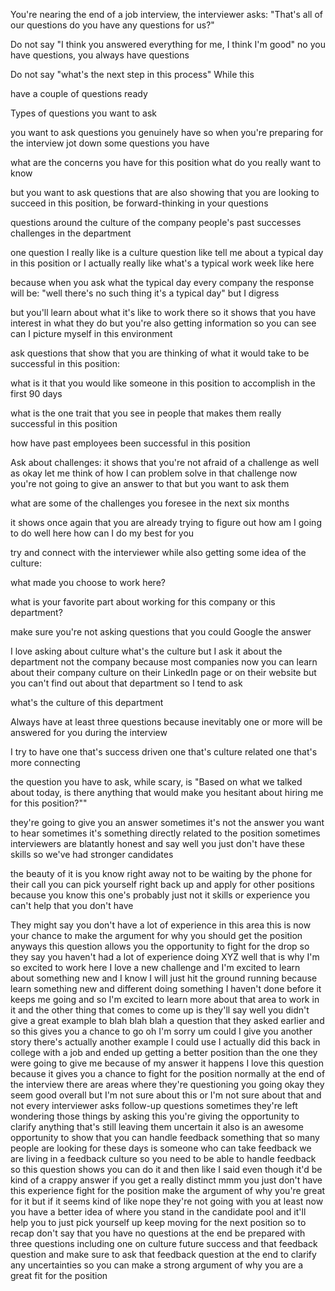 You're nearing the end of a job interview, the interviewer asks:
"That's all of our questions do you have any questions for us?"


Do not say "I think you answered everything for me, I think I'm good"
no you have questions, you always have questions

Do not say "what's the next step in this process"
While this

have a couple of questions ready

Types of questions you want to ask

you want to ask questions you genuinely have so when
you're preparing for the interview jot down some questions you have

what are the concerns you have for this position
what do you really want to know

but you want to ask questions that are also showing that you are looking to
succeed in this position, be forward-thinking in your questions

questions around
the culture of the company
people's past successes
challenges in the department

one question I really like is a culture question like tell me about a typical day in this position or I actually really like what's a typical work week like here

because when you ask what the typical day every company the response will be:
"well there's no such thing it's a typical day"
but I digress

but you'll learn about what it's like to work there so it shows that you have
interest in what they do but you're also getting information so you can see can I picture myself in this environment

ask questions that show that you are thinking of what it would take to be successful in this position:

what is it that you would like someone in this position to accomplish in the first 90 days

what is the one trait that you see in people that makes them really successful in this position

how have past employees been successful in this position


Ask about challenges:
it shows that you're not afraid of a challenge as well as okay let me think of how I can problem solve in that challenge
now you're not going to give an answer to that but you want to ask them

what are some of the challenges you foresee in the next six months

it shows once again that you are already trying to figure out how am I going to
do well here how can I do my best for you


try and connect with the interviewer while also getting some idea of the culture:

what made you choose to work here?

what is your favorite part about working for this company or this department?

make sure you're not asking questions that you could Google the answer

I love asking about culture
what's the culture but I ask it about
the department not the company because most companies now you can learn about
their company culture on their LinkedIn page or on their website but you can't
find out about that department so I tend to ask

what's the culture of this department


Always have at least three questions because inevitably one or more will be answered for you during the interview

I try to have 
one that's success driven
one that's culture related
one that's more connecting


the question you have to ask, while scary, is
"Based on what we talked about today, is there anything that would make you hesitant about hiring me for this position?""


they're going to give you an answer
sometimes it's not the answer you want to hear
sometimes it's something directly related to the position
sometimes interviewers are blatantly honest and say well you just don't have these skills so we've had stronger candidates

the beauty of it is you know right away not to be waiting by the phone for their
call you can pick yourself right back up and apply for other positions because you know this one's probably just not it
skills or experience you can't help that you don't have

They might say you don't have a lot of experience in this area
this is now your chance to
make the argument for why you should get
the position anyways this question
allows you the opportunity to fight for
the drop so they say you haven't had a
lot of experience doing XYZ well that is
why I'm so excited to work here I love a
new challenge and I'm excited to learn
about something new and I know I will
just hit the ground running because
learn
something new and different doing
something I haven't done before it keeps
me going and so I'm excited to learn
more about that area to work in it and
the other thing that comes to come up is
they'll say well you didn't give a great
example to blah blah blah a question
that they asked earlier and so this
gives you a chance to go oh I'm sorry
um could I give you another story
there's actually another example I could
use I actually did this back in college
with a job and ended up getting a better
position than the one they were going to
give me because of my answer it happens
I love this question because it gives
you a chance to fight for the position
normally at the end of the interview
there are areas where they're
questioning you going okay they seem
good overall but I'm not sure about this
or I'm not sure about that and not every
interviewer asks follow-up questions
sometimes they're left wondering those
things by asking this you're giving the
opportunity to clarify anything that's
still leaving them uncertain it also is
an awesome opportunity to show that you
can handle feedback something that so
many people are looking for these days
is someone who can take feedback we are
living in a feedback culture so you need
to be able to handle feedback so this
question shows you can do it and then
like I said even though it'd be kind of
a crappy answer if you get a really
distinct mmm you just don't have this
experience fight for the position make
the argument of why you're great for it
but if it seems kind of like nope
they're not going with you at least now
you have a better idea of where you
stand in the candidate pool and it'll
help you to just pick yourself up keep
moving for the next position so to recap
don't say that you have no questions at
the end be prepared with three questions
including one on culture future success
and that feedback question
and make sure to ask that feedback
question at the end to clarify any
uncertainties so you can make a strong
argument of why you are a great fit for
the position
